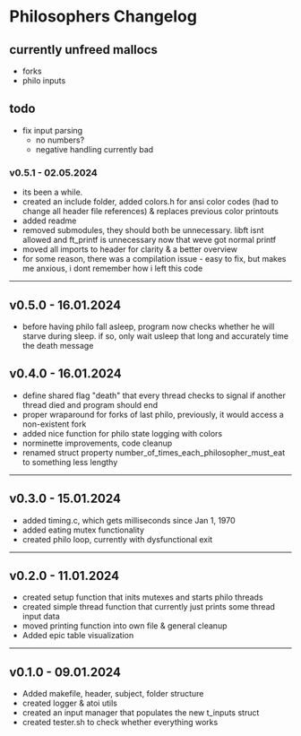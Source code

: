 # Philosophers Changelog

## currently unfreed mallocs
- forks
- philo inputs

## todo
- fix input parsing
	- no numbers?
	- negative handling currently bad

### v0.5.1 - 02.05.2024
- its been a while.
- created an include folder, added colors.h for ansi color codes (had to change all header file references) & replaces previous color printouts
- added readme
- removed submodules, they should both be unnecessary. libft isnt allowed and ft_printf is unnecessary now that weve got normal printf
- moved all imports to header for clarity & a better overview
- for some reason, there was a compilation issue - easy to fix, but makes me anxious, i dont remember how i left this code

---

## v0.5.0 - 16.01.2024
- before having philo fall asleep, program now checks whether he will starve during sleep. if so, only wait usleep that long and accurately time the death message

## v0.4.0 - 16.01.2024
- define shared flag "death" that every thread checks to signal if another thread
	died and program should end
- proper wraparound for forks of last philo, previously, it would access a non-existent fork
- added nice function for philo state logging with colors
- norminette improvements, code cleanup
- renamed struct property number_of_times_each_philosopher_must_eat to something less lengthy

---

## v0.3.0 - 15.01.2024
- added timing.c, which gets milliseconds since Jan 1, 1970
- added eating mutex functionality
- created philo loop, currently with dysfunctional exit

---

## v0.2.0 - 11.01.2024
- created setup function that inits mutexes and starts philo threads
- created simple thread function that currently just prints some thread input data
- moved printing function into own file & general cleanup
- Added epic table visualization

---

## v0.1.0 - 09.01.2024
- Added makefile, header, subject, folder structure
- created logger & atoi utils
- created an input manager that populates the new t_inputs struct
- created tester.sh to check whether everything works